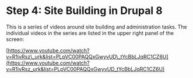 # Step 4: Site Building in Drupal 8

This is a series of videos around site building and administration tasks. The individual videos in the series are listed in the upper right panel of the screen: 

[https://www.youtube.com/watch?v=R1ivRsz\_urk&list=PLpVC00PAQQxGwyvUD\_tYcBbLJqRC1CZ6U](https://www.youtube.com/watch?v=R1ivRsz_urk&list=PLpVC00PAQQxGwyvUD_tYcBbLJqRC1CZ6U)

  


